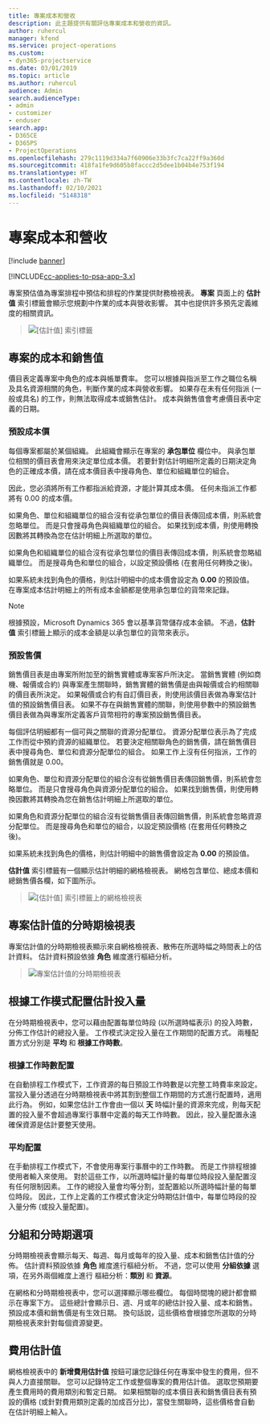 ```yaml
---
title: 專案成本和營收
description: 此主題提供有關評估專案成本和營收的資訊。
author: ruhercul
manager: kfend
ms.service: project-operations
ms.custom:
- dyn365-projectservice
ms.date: 03/01/2019
ms.topic: article
ms.author: ruhercul
audience: Admin
search.audienceType:
- admin
- customizer
- enduser
search.app:
- D365CE
- D365PS
- ProjectOperations
ms.openlocfilehash: 279c1119d334a7f60906e33b3fc7ca22ff9a360d
ms.sourcegitcommit: 418fa1fe9d605b8faccc2d5dee1b04b4e753f194
ms.translationtype: HT
ms.contentlocale: zh-TW
ms.lasthandoff: 02/10/2021
ms.locfileid: "5148318"
---
```

# <a name="project-costs-and-revenue"></a>專案成本和營收

[!include [banner](../includes/psa-now-project-operations.md)]

[!INCLUDE[cc-applies-to-psa-app-3.x](../includes/cc-applies-to-psa-app-3x.md)]

專案預估值為專案排程中預估和排程的作業提供財務檢視表。 **專案** 頁面上的 **估計值** 索引標籤會顯示您規劃中作業的成本與營收影響。 其中也提供許多預先定義維度的相關資訊。 

> ![[估計值] 索引標籤](media/project-5.png)

## <a name="cost-and-sales-values-of-the-project"></a>專案的成本和銷售值

價目表定義專案中角色的成本與帳單費率。 您可以根據與指派至工作之職位名稱及具名資源相關的角色，判斷作業的成本與營收影響。 如果存在未有任何指派 (一般或具名) 的工作，則無法取得成本或銷售估計。 成本與銷售值會考慮價目表中定義的日期。

### <a name="default-cost-price"></a>預設成本價  

每個專案都屬於某個組織。 此組織會顯示在專案的 **承包單位** 欄位中。 與承包單位相關的價目表會用來決定單位成本價。 若要針對估計明細所定義的日期決定角色的正確成本價，請在成本價目表中搜尋角色、單位和組織單位的組合。 

因此，您必須將所有工作都指派給資源，才能計算其成本價。 任何未指派工作都將有 0.00 的成本價。

如果角色、單位和組織單位的組合沒有從承包單位的價目表傳回成本價，則系統會忽略單位。 而是只會搜尋角色與組織單位的組合。 如果找到成本價，則使用轉換因數將其轉換為您在估計明細上所選取的單位。

如果角色和組織單位的組合沒有從承包單位的價目表傳回成本價，則系統會忽略組織單位。 而是搜尋角色和單位的組合，以設定預設價格 (在套用任何轉換之後)。

如果系統未找到角色的價格，則估計明細中的成本價會設定為 **0.00** 的預設值。 在專案成本估計明細上的所有成本金額都是使用承包單位的貨幣來記錄。

> [!NOTE]
> 根據預設，Microsoft Dynamics 365 會以基準貨幣儲存成本金額。 不過，**估計值** 索引標籤上顯示的成本金額是以承包單位的貨幣來表示。  

### <a name="default-sales-price"></a>預設售價 

銷售價目表是由專案所附加至的銷售實體或專案客戶所決定。 當銷售實體 (例如商機、報價或合約) 與專案產生關聯時，銷售實體的銷售價是由與報價或合約相關聯的價目表所決定。 如果報價或合約有自訂價目表，則使用該價目表做為專案估計值的預設銷售價目表。 如果不存在與銷售實體的關聯，則使用參數中的預設銷售價目表做為與專案所定義客戶貨幣相符的專案預設銷售價目表。

每個評估明細都有一個可與之關聯的資源分配單位。 資源分配單位表示為了完成工作而從中預約資源的組織單位。 若要決定相關聯角色的銷售價，請在銷售價目表中搜尋角色、單位和資源分配單位的組合。 如果工作上沒有任何指派，工作的銷售價就是 0.00。

如果角色、單位和資源分配單位的組合沒有從銷售價目表傳回銷售價，則系統會忽略單位。 而是只會搜尋角色與資源分配單位的組合。 如果找到銷售價，則使用轉換因數將其轉換為您在銷售估計明細上所選取的單位。 

如果角色和資源分配單位的組合沒有從銷售價目表傳回銷售價，則系統會忽略資源分配單位。 而是搜尋角色和單位的組合，以設定預設價格 (在套用任何轉換之後)。

如果系統未找到角色的價格，則估計明細中的銷售價會設定為 **0.00** 的預設值。

**估計值** 索引標籤有一個顯示估計明細的網格檢視表。 網格包含單位、總成本價和總銷售價各欄，如下圖所示。 

> ![[估計值] 索引標籤上的網格檢視表](media/project-6.png)

## <a name="time-phased-view-of-project-estimates"></a>專案估計值的分時期檢視表

專案估計值的分時期檢視表顯示來自網格檢視表、散佈在所選時幅之時間表上的估計資料。 估計資料預設依據 **角色** 維度進行樞紐分析。

> ![專案估計值的分時期檢視表](media/project-7.png)

## <a name="allocating-estimated-effort-based-on-the-task-mode"></a>根據工作模式配置估計投入量

在分時期檢視表中，您可以藉由配置每單位時段 (以所選時幅表示) 的投入時數，分佈工作估計的總投入量。 工作模式決定投入量在工作期間的配置方式。 兩種配置方式分別是 **平均** 和 **根據工作時數**。

### <a name="work-hours-based-allocation"></a>根據工作時數配置
 
在自動排程工作模式下，工作資源的每日預設工作時數是以完整工時費率來設定。 當投入量分透過在分時期檢視表中將其割到整個工作期間的方式進行配置時，適用此行為。 例如，如果您估計工作會由一個以 **天** 時幅計量的資源來完成，則每天配置的投入量不會超過專案行事曆中定義的每天工作時數。 因此，投入量配置永遠確保資源是估計要整天使用。

### <a name="even-allocation"></a>平均配置

在手動排程工作模式下，不會使用專案行事曆中的工作時數。 而是工作排程根據使用者輸入來使用。 對於這些工作，以所選時幅計量的每單位時段投入量配置沒有任何限制因素。 工作的總投入量會均等分割，並配置給以所選時幅計量的每單位時段。 因此，工作上定義的工作模式會決定分時期估計值中，每單位時段的投入量分佈 (或投入量配置)。

## <a name="grouping-and-time-phasing-options"></a>分組和分時期選項

分時期檢視表會顯示每天、每週、每月或每年的投入量、成本和銷售估計值的分佈。 估計資料預設依據 **角色** 維度進行樞紐分析。 不過，您可以使用 **分組依據** 選項，在另外兩個維度上進行 樞紐分析：**類別** 和 **資源**。

在網格和分時期檢視表中，您可以選擇顯示哪些欄位。 每個時間塊的總計都會顯示在專案下方。 這些總計會顯示日、週、月或年的總估計投入量、成本和銷售。 預設成本價和銷售價是有生效日期。 換句話說，這些價格會根據您所選取的分時期檢視表來針對每個資源變更。

## <a name="expense-estimates"></a>費用估計值

網格檢視表中的 **新增費用估計值** 按鈕可讓您記錄任何在專案中發生的費用，但不與人力直接關聯。 您可以記錄特定工作或整個專案的費用估計值。 選取您預期要產生費用時的費用類別和暫定日期。 如果相關聯的成本價目表和銷售價目表有預設的價格 (或針對費用類別定義的加成百分比)，當發生關聯時，這些價格會自動在估計明細上輸入。
